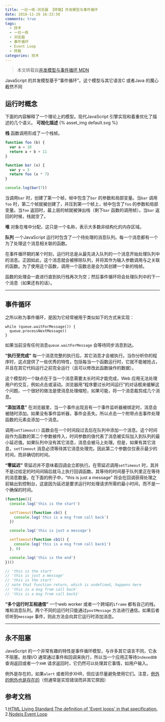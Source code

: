```yaml
---
title: 一日一练-浏览器 【转载】并发模型与事件循环
date: 2018-11-26 16:33:50
comments: true
tags:
  - 技术
  - 一日一练
  - 浏览器
  - 事件循环
  - Event Loop
  - 转载
categories: 技术
---
```


> 本文转载自[并发模型与事件循环 MDN](https://developer.mozilla.org/zh-CN/docs/Web/JavaScript/EventLoop)

JavaScript 的并发模型基于“事件循环”。这个模型与其它语言C 或者Java 的魔心截然不同

## 运行时概念

下面的内容解释了一个理论上的模型。现代JavaScript 引擎实现和着重优化了描述的几个语义。
**可视化描述**
{% asset_img default.svg %}

<!--more-->

**栈**
函数调用形成了一个栈帧。
```js
function foo (b) {
  var a = 10
  return a + b + 11
}

function bar (x) {
  var y = 3
  return foo (x * 7)
}

console.log(bar(7))
```
当调用`bar` 时，创建了第一个帧，帧中包含了`bar` 的参数和局部变量。当`bar` 调用`foo` 时，第二个帧就被创建了，并压到第一个帧上，帧中包含了`foo` 的参数和局部变量。当`foo` 返回时，最上层的帧就被弹出栈（剩下`bar` 函数的调用帧）。当`bar` 返回的时候，栈就空了。

**堆**
对象在堆中分配，这只是一个名称，表示大多数非结构化的内存区域。

**队列**
一个JavaScript 运行时包含了一个待处理的消息队列。每一个消息都有一个为了处理这个消息相关联的函数。

在事件循环期的某个时刻，运行时总是从最先进入队列的一个消息开始处理队列中的消息。正因如此，这个消息就会被移除队列，并将其作为输入参数调用与之关联的函数。为了使用这个函数，调用一个函数总是会为其创建一个新的栈帧。

函数的处理会一直进行直到执行栈再次为空；然后事件循环将会处理队列中的下一个消息（如果还有的话）。

---

## 事件循环
之所以称为事件循环，是因为它经常被用于类似如下的方式来实现：
```
while (queue.waitForMessage()) {
  queue.processNextMessage()
}
```
如果当前没有任何消息`queue.waitForMessage` 会等待同步消息到达。

**“执行至完成”**
每一个消息完整的执行后，其它消息才会被执行。当你分析你的程序时，这点提供了一些优秀的特性，包括每当一个函数运行时，它就不能被抢占，并且在其它代码运行之前完全运行（且可以修改此函数操作的数据）。

这个模型的一个缺点在于当一个消息需要太长时间才能完成，Web 应用无法处理用户的交互，例如点击或滚动。浏览器用“程序要过长时间运行”的对话框来缓解这个问题。一个很好的做法是使消息处理缩短，如果可能，将一个消息裁剪成几个消息。

**“添加消息”**
在浏览器里，当一个事件出现且有一个事件监听器被绑定时，消息会被随时添加。如果没有事件监听器，事件会丢失。所以点击一个附带点击事件处理函数的元素会添加一个消息。

调用`setTimeout()` 函数会在一个时间段过去后在队列中添加一个消息。这个时间段作为函数的第二个参数被传入，时间参数的值代表了消息被实际加入到队列的最小延迟值。如果队列中没有其它消息，消息会被马上处理。但是，如果有其它消息，`setTimeout` 消息必须等待其它消息处理完。因此第二个参数仅仅表示最少的时间，而非确切的时间。

**“零延迟”**
零延迟并不意味着回调会立即执行。在零延迟调用`setTimeout` 时，其并不是过给定的时间间隔后就马上执行回调函数。其等待的时间基于队列里正在等待的消息数量。在下面的例子中，“this is just a message” 将会在回调获得处理之前输出到控制台，这是因为延迟是要求运行时处理请求所需的最小时间，而不是一个确保的时间。
```js
(function(){
  console.log('this is the start')

  setTimeout(function cb() {
    console.log('this is a msg from call back')
  })

  console.log('this is just a message')

  setTimeout(function cb1() {
    console.log('this is a msg from call back1')
  }, 0)

  console.log('this is the end')
})()

// 'this is the start'
// 'this is just a message'
// 'this is the start'
// note that function return, which is undefined, happens here
// 'this is a msg from call back'
// 'this is a msg from call back1'
```

**“多个运行时互相通信”**
一个web worker 或者一个跨域的`iframe` 都有自己的栈，堆和消息队列。两个不同的运行时只能通过`postMessage` 方法进行通信。如果后者侦听到`message` 事件，则此方法会向其它运行时添加消息。

---

## 永不阻塞
JavaScript 的一个非常有趣的特性是事件循环模型，与许多其它语言不同，它永不阻塞。处理I/O 通常通过事件和回调来执行，所以当一个应用正等待`IndexedDB` 查询返回或者一个`XHR` 请求返回时，它仍然可以处理其它事情，如用户输入。

例外是存在的，如果`alert` 或者同步XHR，但应该尽量避免使用它们。注意，[例外的例外也是存在的]()（但通常是实现错误而非其它原因）

## 参考文档
1.[HTML Living Standard
The definition of 'Event loops' in that specification.](https://html.spec.whatwg.org/multipage/webappapis.html#event-loops)
2.[Nodejs Event Loop](https://nodejs.org/en/docs/guides/event-loop-timers-and-nexttick/#what-is-the-event-loop)
